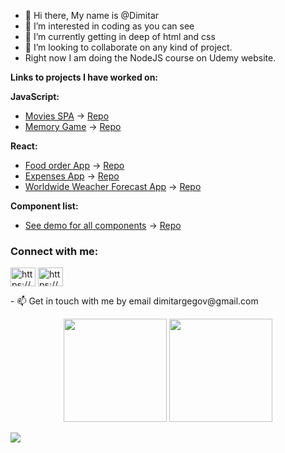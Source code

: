 - 👋 Hi there, My name is @Dimitar
- 👀 I’m interested in coding as you can see
- 🌱 I’m currently getting in deep of html and css
- 💞️ I’m looking to collaborate on any kind of project.
- Right now I am doing the NodeJS course on Udemy website.

**Links to projects I have worked on:**

**JavaScript:**
- [Movies SPA](https://movies-spa.dimitargegov.com/) -> [Repo](https://github.com/MitkoDG/movie-spa)
- [Memory Game](https://memory-game.dimitargegov.com/) -> [Repo](https://github.com/MitkoDG/memory-game)

**React:**
- [Food order App](http://food.dimitargegov.com/) -> [Repo](https://github.com/MitkoDG/react/tree/main/food-order-app)
- [Expenses App](http://expenses.dimitargegov.com/) -> [Repo](https://github.com/MitkoDG/ddg-todo-react-app)
- [Worldwide Weacher Forecast App](https://weather.dimitargegov.com/) -> [Repo](https://github.com/MitkoDG/ddg-weather-forecast)

**Component list:**
- [See demo for all components](https://components.dimitargegov.com/) -> [Repo](https://github.com/MitkoDG/components-collection)

<h3 align="left">Connect with me:</h3>
<p align="left">
<a href="https://www.facebook.com/RaTiMiD/" target="blank"><img align="center" src="https://raw.githubusercontent.com/rahuldkjain/github-profile-readme-generator/master/src/images/icons/Social/facebook.svg" alt="https://www.facebook.com/RaTiMiD/" height="30" width="40" /></a>
<a href="https://www.linkedin.com/in/dimitargegov/" target="blank"><img align="center" src="https://raw.githubusercontent.com/rahuldkjain/github-profile-readme-generator/master/src/images/icons/Social/linked-in-alt.svg" alt="https://www.linkedin.com/in/dimitargegov/" height="30" width="40" /></a>
</p>
- 📫 Get in touch with me by email dimitargegov@gmail.com

<p align="center">
<img src="http://github-readme-streak-stats.herokuapp.com?user=mitkodg&hide_border=true&date_format=j%20M%5B%20Y%5D" height="165px"/>
<img src=https://github-readme-stats.vercel.app/api/top-langs/?username=mitkodg&layout=compact " height="165px"/>
</p>
<p align="left"> <img src="https://komarev.com/ghpvc/?username=mitkodg&color=lightgrey&style=flat height="25px"/> </p>
